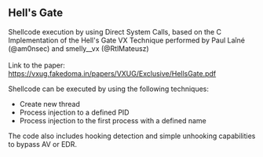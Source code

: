 ## Hell's Gate ##

Shellcode execution by using Direct System Calls, based on the C Implementation of the Hell's Gate VX Technique performed by Paul Laîné (@am0nsec) and smelly__vx (@RtlMateusz)
<br />
<br />
Link to the paper: https://vxug.fakedoma.in/papers/VXUG/Exclusive/HellsGate.pdf


Shellcode can be executed by using the following techniques:
- Create new thread
- Process injection to a defined PID
- Process injection to the first process with a defined name

The code also includes hooking detection and simple unhooking capabilities to bypass AV or EDR.
